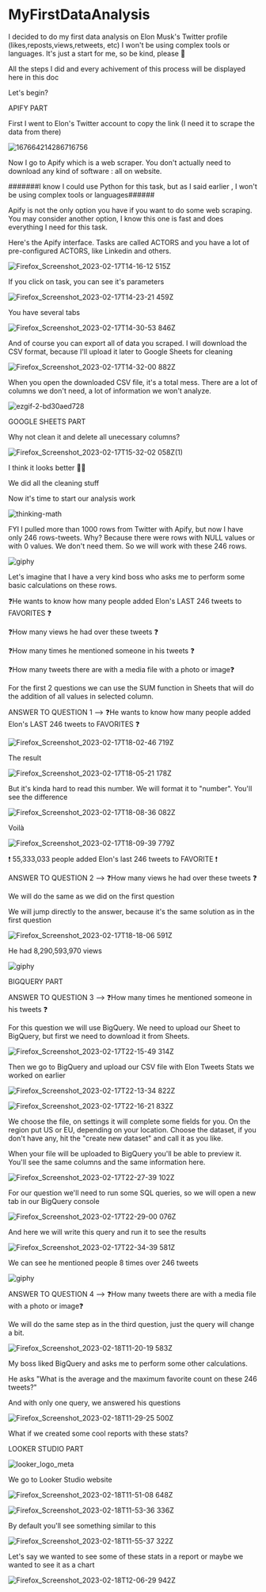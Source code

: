 # MyFirstDataAnalysis
I decided to do my first data analysis on Elon Musk's Twitter profile (likes,reposts,views,retweets, etc) I won't be using complex tools or languages. It's just a start for me, so be kind, please 🙏 


All the steps I did and every achivement of this process will be displayed here in this doc

Let's begin?

APIFY PART

First I went to Elon's Twitter account to copy the link (I need it to scrape the data from there)



![167664214286716756](https://user-images.githubusercontent.com/69323411/219675574-618d5bd3-223e-4bc2-9d26-46cab132cdf0.png)



Now I go to Apify which is a web scraper. You don't actually need to download any kind of software : all on website.


#######I know I could use Python for this task, but as I said earlier , I won't be using complex tools or languages######

Apify is not the only option you have if you want to do some web scraping. You may consider another option, I know this one is fast and does everything I need for this task.

Here's the Apify interface. Tasks are called ACTORS and you have a lot of pre-configured ACTORS, like Linkedin and others.

![Firefox_Screenshot_2023-02-17T14-16-12 515Z](https://user-images.githubusercontent.com/69323411/219680011-8f53b93b-49f4-45d6-85b9-774a1adc23ea.png)


If you click on task, you can see it's parameters

![Firefox_Screenshot_2023-02-17T14-23-21 459Z](https://user-images.githubusercontent.com/69323411/219680912-a8e4229b-a892-48fc-842c-37709091ba02.png)

You have several tabs 


![Firefox_Screenshot_2023-02-17T14-30-53 846Z](https://user-images.githubusercontent.com/69323411/219682993-8df4ef19-197d-40da-a43e-6005cdf75f5b.png)

And of course you can export all of data you scraped. I will download the CSV format, because I'll upload it later to Google Sheets for cleaning

![Firefox_Screenshot_2023-02-17T14-32-00 882Z](https://user-images.githubusercontent.com/69323411/219683434-9c332387-e02d-4505-8ada-efa3b6c0a149.png)

When you open the downloaded CSV file, it's a total mess. There are a lot of columns we don't need, a lot of information we won't analyze.



![ezgif-2-bd30aed728](https://user-images.githubusercontent.com/69323411/219696173-2e008b38-0bb3-4fe6-bdee-722af0a3a005.gif)

GOOGLE SHEETS PART

Why not clean it and delete all unecessary columns?

![Firefox_Screenshot_2023-02-17T15-32-02 058Z(1)](https://user-images.githubusercontent.com/69323411/219697476-3c909bcd-a69d-41c8-ba8a-31eaec901bbb.png)

I think it looks better 🤌🏻

We did all the cleaning stuff

Now it's time to start our analysis work

![thinking-math](https://user-images.githubusercontent.com/69323411/219698117-ef10a877-a0ef-4aad-92c0-5cd26060bb23.gif)

FYI I pulled more than 1000 rows from Twitter with Apify, but now I have only 246 rows-tweets.
Why?
Because there were rows with NULL values or with 0 values. We don't need them. So we will work with these 246 rows.

![giphy](https://user-images.githubusercontent.com/69323411/219723376-a7b1e297-5269-4913-a247-3f5011ff8ec9.gif)

Let's imagine that I have a very kind boss who asks me to perform some basic calculations on these rows.


❓He wants to know how many people added Elon's LAST 246 tweets to FAVORITES ❓

❓How many views he had over these tweets ❓

❓How many times he mentioned someone in his tweets ❓

❓How many tweets there are with a media file with a photo or image❓

For the first 2 questions we can use the SUM function in Sheets that will do the addition of all values in selected column.

ANSWER TO QUESTION 1 --> ❓He wants to know how many people added Elon's LAST 246 tweets to FAVORITES ❓

![Firefox_Screenshot_2023-02-17T18-02-46 719Z](https://user-images.githubusercontent.com/69323411/219741505-87ecf2db-c9ee-44e8-a171-bb0a0bf7ef59.png)

The result

![Firefox_Screenshot_2023-02-17T18-05-21 178Z](https://user-images.githubusercontent.com/69323411/219742338-7f89db64-2745-4aec-a562-753de5fabfa3.png)


But it's kinda hard to read this number. We will format it to "number". You'll see the difference


![Firefox_Screenshot_2023-02-17T18-08-36 082Z](https://user-images.githubusercontent.com/69323411/219743500-c3505247-2d01-4bce-801d-da4cc65b018a.png)

Voilà

![Firefox_Screenshot_2023-02-17T18-09-39 779Z](https://user-images.githubusercontent.com/69323411/219743992-678a695f-a1ec-430d-b9bb-390911765e70.png)


❗ 55,333,033 people added Elon's last 246 tweets to FAVORITE ❗


ANSWER TO QUESTION 2 --> ❓How many views he had over these tweets ❓


We will do the same as we did on the first question

We will jump directly to the answer, because it's the same solution as in the first question

![Firefox_Screenshot_2023-02-17T18-18-06 591Z](https://user-images.githubusercontent.com/69323411/219747570-70067fc2-3869-42d2-bf9b-d402f97e346c.png)

He had 8,290,593,970 views

![giphy](https://user-images.githubusercontent.com/69323411/219748954-b7440ae0-76ea-42f2-994c-214d843e2f1e.gif)


BIGQUERY PART


ANSWER TO QUESTION 3 --> ❓How many times he mentioned someone in his tweets ❓

For this question we will use BigQuery. We need to upload our Sheet to BigQuery, but first we need to download it from Sheets.

![Firefox_Screenshot_2023-02-17T22-15-49 314Z](https://user-images.githubusercontent.com/69323411/219804851-b3e95382-2be8-42e3-8032-6fb513c25d14.png)


Then we go to BigQuery and upload our CSV file with Elon Tweets Stats we worked on earlier




![Firefox_Screenshot_2023-02-17T22-13-34 822Z](https://user-images.githubusercontent.com/69323411/219805013-ee95b175-c7a1-4da4-ab24-b400a09df7f9.png)



![Firefox_Screenshot_2023-02-17T22-16-21 832Z](https://user-images.githubusercontent.com/69323411/219805030-5a1ee3b9-710e-4b4f-9120-0fa05c69dc15.png)


We choose the file, on settings it will complete some fields for you. On the region put US or EU, depending on your location. Choose the dataset, if you don't have any, hit the "create new dataset" and call it as you like.

When your file will be uploaded to BigQuery you'll be able to preview it. You'll see the same columns and the same information here.


![Firefox_Screenshot_2023-02-17T22-27-39 102Z](https://user-images.githubusercontent.com/69323411/219805778-1e7b26f5-3a78-4a7e-b9fe-bc0998209483.png)


For our question we'll need to run some SQL queries, so we will open a new tab in our BigQuery console

![Firefox_Screenshot_2023-02-17T22-29-00 076Z](https://user-images.githubusercontent.com/69323411/219806652-75be7998-8ba7-4ffc-b8ec-0b105765a993.png)

And here we will write this query and run it to see the results


![Firefox_Screenshot_2023-02-17T22-34-39 581Z](https://user-images.githubusercontent.com/69323411/219808904-9d381e68-b023-45c0-be1f-3b3b2f6c1d78.png)

We can see he mentioned people 8 times over 246 tweets


![giphy](https://user-images.githubusercontent.com/69323411/219809592-32d2dd21-97c5-457f-86ed-ee1eb7986dc5.gif)


ANSWER TO QUESTION 4 --> ❓How many tweets there are with a media file with a photo or image❓

We will do the same step as in the third question, just the query will change a bit.


![Firefox_Screenshot_2023-02-18T11-20-19 583Z](https://user-images.githubusercontent.com/69323411/219857490-eb810bf2-5072-4f71-aaa0-918f5f4d412e.png)


My boss liked BigQuery and asks me to perform some other calculations.

He asks "What is the average and the maximum favorite count on these 246 tweets?"

And with only one query, we answered his questions


![Firefox_Screenshot_2023-02-18T11-29-25 500Z](https://user-images.githubusercontent.com/69323411/219857876-0af08817-5df5-4aea-a60a-bc1128320688.png)


What if we created some cool reports with these stats?

LOOKER STUDIO PART


![looker_logo_meta](https://user-images.githubusercontent.com/69323411/219859848-5729cb4d-5e65-4789-aba0-514eb433b0ed.png)



We go to Looker Studio website



![Firefox_Screenshot_2023-02-18T11-51-08 648Z](https://user-images.githubusercontent.com/69323411/219864116-f930cb57-8e2a-4adc-b259-6936809dd07f.png)


![Firefox_Screenshot_2023-02-18T11-53-36 336Z](https://user-images.githubusercontent.com/69323411/219864248-57f7ede9-fbc0-4155-b977-5406fdb1a9e2.png)



By default you'll see something similar to this


![Firefox_Screenshot_2023-02-18T11-55-37 322Z](https://user-images.githubusercontent.com/69323411/219864369-5db28987-6746-40c5-85f8-fec5f8077091.png)


Let's say we wanted to see some of these stats in a report or maybe we wanted to see it as a chart


![Firefox_Screenshot_2023-02-18T12-06-29 942Z](https://user-images.githubusercontent.com/69323411/219864879-9de3fb38-8678-4638-83cd-27ed9966da72.png)


